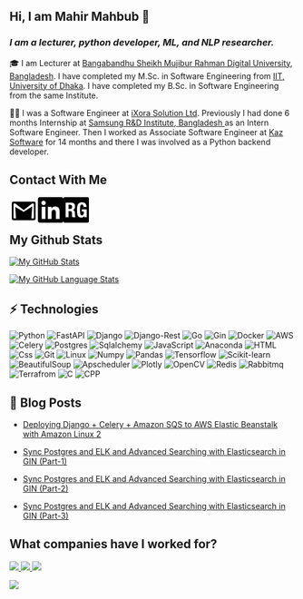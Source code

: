 ## Hi, I am Mahir Mahbub 👋

### *I am a lecturer, python developer, ML, and NLP researcher.* 

🎓  I am Lecturer at <a href="http://www.bdu.ac.bd" title="IIT DU">Bangabandhu Sheikh Mujibur Rahman Digital University, Bangladesh</a>. I have completed my M.Sc. in Software Engineering from <a href="https://www.iit.du.ac.bd" title="IIT DU">IIT, University of Dhaka</a>. I have completed my B.Sc. in Software Engineering from the same Institute.

👨‍💻 I was a Software Engineer at <a href="https://ixorasolution.com/" title="iXora Solution Ltd">iXora Solution Ltd</a>. Previously I had done 6 months Internship at <a href="https://research.samsung.com/srbd" title="Kaz Software">Samsung R&D Institute, Bangladesh </a> as an Intern Software Engineer. Then I worked as Associate Software Engineer at <a href="https://kaz.com.bd/" title="Kaz Software">Kaz Software</a> for 14 months and there I was involved as a Python backend developer.


## Contact With Me
<a href="mailto:bsse0807@iit.du.ac.bd">
<img align="left" alt="mahirmahbub | GMAIL" width="50px" src="https://github.com/MahirMahbub/MahirMahbub/blob/main/gmail.svg" />
</a>
<a href="https://www.linkedin.com/in/mahirmahbub/">
<img align="left" alt="mahirmahbub | LinkedIn" width="45px" src="https://github.com/MahirMahbub/MahirMahbub/blob/main/linkedin.svg" />
</a>

<a href="https://www.researchgate.net/profile/Mahir-Mahbub">
<img align="left" alt="mahirmahbub | LinkedIn" width="45px" src="https://github.com/MahirMahbub/MahirMahbub/blob/main/researchgate.png" />
</a>

<br>
<br>
 
## My Github Stats
<!-- [linkedin]: https://www.linkedin/in/mahirmahbub/ -->

<!--
**MahirMahbub/MahirMahbub** is a ✨ _special_ ✨ repository because its `README.md` (this file) appears on your GitHub profile.

Here are some ideas to get you started:

- 🔭 I’m currently working on ...
- 🌱 I’m currently learning ...
- 👯 I’m looking to collaborate on ...
- 🤔 I’m looking for help with ...
- 💬 Ask me about ...
- 📫 How to reach me: ...
- 😄 Pronouns: ...
- ⚡ Fun fact: ...
-->
[![My GitHub Stats](https://readme-stats.clckblog.space/api/?username=MahirMahbub&count_private=true&theme=tokyonight&showicons=true)]()

[![My GitHub Language Stats](https://readme-stats.clckblog.space/api/top-langs/?username=MahirMahbub&langs_count=7&theme=tokyonight&hide=jupyter%20notebook&langs_count=9&layout=compact)]()

## ⚡ **Technologies**

<p>
  <img alt="Python" src="https://img.shields.io/badge/python-3670A0?style=for-the-badge&logo=python&logoColor=ffdd54" />
  <img alt="FastAPI" src="https://img.shields.io/badge/FastAPI-005571?style=for-the-badge&logo=fastapi" />
  <img alt="Django" src="https://img.shields.io/badge/django-%23092E20.svg?style=for-the-badge&logo=django&logoColor=white" />
  <img alt="Django-Rest" src="https://img.shields.io/badge/DJANGO-REST-ff1709?style=for-the-badge&logo=django&logoColor=white&color=ff1709&labelColor=gray" />
  <img alt="Go" src="https://img.shields.io/badge/Go-lang-white?logo=Go&logoColor=blue&style=for-the-badge" />
  <img alt="Gin" src="https://img.shields.io/badge/Gin-blue?logo=Go&logoColor=white&style=for-the-badge" />
  <img alt="Docker" src="https://img.shields.io/badge/Docker-CC6699?logo=docker&logoColor=white&style=for-the-badge" />
  <img alt="AWS" src="https://img.shields.io/badge/AWS-%23FF9900.svg?logo=amazon-aws&logoColor=white&style=for-the-badge" />
  <img alt="Celery" src="https://img.shields.io/badge/celery-green?logo=celery&logoColor=white&style=for-the-badge" />

  <img alt="Postgres" src="https://img.shields.io/badge/postgres-%23316192.svg?style=for-the-badge&logo=postgresql&logoColor=white" />
  <img alt="Sqlalchemy" src="https://img.shields.io/badge/sqlalchemy-4A154B?logo=sqlalchemy&logoColor=white&style=for-the-badge" />
  <img alt="JavaScript" src="https://img.shields.io/badge/JavaScript-F7DF1E?logo=javascript&logoColor=white&style=for-the-badge" />
  <img alt="Anaconda" src="https://img.shields.io/badge/Anaconda-%2344A833.svg?style=for-the-badge&logo=anaconda&logoColor=white" />
  <img alt="HTML" src="https://img.shields.io/badge/HTML-E34F26?logo=html5&logoColor=white&style=for-the-badge" />
  <img alt="Css" src="https://img.shields.io/badge/CSS-1572B6?logo=css3&logoColor=white&style=for-the-badge" />
  <img alt="Git" src="https://img.shields.io/badge/Git-F05032?logo=git&logoColor=white&style=for-the-badge" />
  <img alt="Linux" src="https://img.shields.io/badge/Linux-FCC624?logo=linux&logoColor=white&style=for-the-badge" />

  <img alt="Numpy" src="https://img.shields.io/badge/numpy-%23013243.svg?style=for-the-badge&logo=numpy&logoColor=white" />
  <img alt="Pandas" src="https://img.shields.io/badge/pandas-%23150458.svg?style=for-the-badge&logo=pandas&logoColor=white" />
  <img alt="Tensorflow" src="https://img.shields.io/badge/TensorFlow-%23FF6F00.svg?style=for-the-badge&logo=TensorFlow&logoColor=white" />
  <img alt="Scikit-learn" src="https://img.shields.io/badge/scikit--learn-%23F7931E.svg?style=for-the-badge&logo=scikit-learn&logoColor=white" />
  <img alt="BeautifulSoup" src="https://img.shields.io/badge/beautifulsoup-025E8C?logo=beautifulsoup&logoColor=white&style=for-the-badge" />
  <img alt="Apscheduler" src="https://img.shields.io/badge/apscheduler-blue?logo=apscheduler soup&logoColor=white&style=for-the-badge" />
  <img alt="Plotly" src="https://img.shields.io/badge/Plotly-%233F4F75.svg?style=for-the-badge&logo=plotly&logoColor=white" />
  <img alt="OpenCV" src="https://img.shields.io/badge/opencv-%23white.svg?style=for-the-badge&logo=opencv&logoColor=white" />
  <img alt="Redis" src="https://img.shields.io/badge/redis-%23DD0031.svg?style=for-the-badge&logo=redis&logoColor=white" />
  <img alt="Rabbitmq" src="https://img.shields.io/badge/Rabbitmq-yellow?logo=rabbitmq&logoColor=white&style=for-the-badge" />
  <img alt="Terrafrom" src="https://img.shields.io/badge/terraform-%235835CC.svg?logo=terraform&logoColor=white&style=for-the-badge" />
  <img alt="C" src="https://img.shields.io/badge/C-4A154B?logo=c&logoColor=white&style=for-the-badge" />
  <img alt="CPP" src="https://img.shields.io/badge/c++-%2300599C.svg?logo=c%2B%2B&logoColor=white&style=for-the-badge" />

</p>

## 📙 Blog Posts
 * <a href="https://www.linkedin.com/pulse/deploying-django-celery-amazon-sqs-aws-elastic-beanstalk-mahir-mahbub/">Deploying Django + Celery + Amazon SQS to AWS Elastic Beanstalk with Amazon Linux 2
</a>
 
 * <a href="https://www.linkedin.com/pulse/sync-postgres-elasticsearch-using-elk-stack-searching-mahir-mahbub/">Sync Postgres and ELK and Advanced Searching with Elasticsearch in GIN (Part-1)
</a>

 * <a href="https://www.linkedin.com/pulse/sync-postgres-elk-advanced-searching-elasticsearch-gin-mahir-mahbub/">Sync Postgres and ELK and Advanced Searching with Elasticsearch in GIN (Part-2)
</a>

 * <a href="https://www.linkedin.com/pulse/sync-postgres-elk-advanced-searching-elasticsearch-gin-mahir-mahbub-1c/">Sync Postgres and ELK and Advanced Searching with Elasticsearch in GIN (Part-3)
</a>

## What companies have I worked for?
<p left="center">
  <a href="https://ixorasolution.com/">
    <img src="https://ixorasolution.com/wp-content/uploads/iXora_logo_w.png" height=50>
    </a> 
  <a href="https://kaz.com.bd/">
    <img src="https://images.squarespace-cdn.com/content/50bc7918e4b012760ae18af1/1372067641380-XPEZPUMN5G2B3U7HM919/logo.png?format=100w&content-type=image%2Fpng" height=50>
  </a>
  <a href="https://research.samsung.com/srbd">
    <img src="https://cdn.codeground.org/nsr/images/layout/logo-sr.png" weight=50 height=30> 
  </a>
</p>

<!-- ![visitor badge](https://visitor-badge.glitch.me/badge?page_id=MahirMahbub.MahirMahbub) -->
![](https://komarev.com/ghpvc/?username=MahirMahbub)
